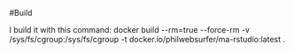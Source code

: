 #Build

I build it with this command:
docker build --rm=true --force-rm -v /sys/fs/cgroup:/sys/fs/cgroup -t docker.io/philwebsurfer/ma-rstudio:latest .
